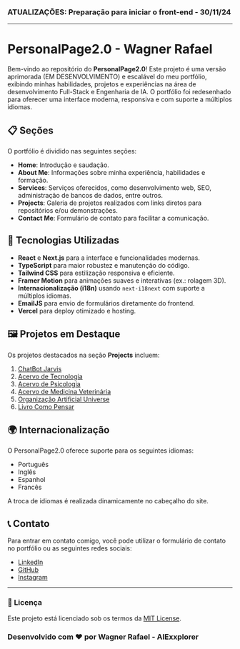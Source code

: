 ### ATUALIZAÇÕES: Preparação para iniciar o front-end - 30/11/24

--- 

# PersonalPage2.0 - Wagner Rafael

Bem-vindo ao repositório do **PersonalPage2.0**! Este projeto é uma versão aprimorada (EM DESENVOLVIMENTO) e escalável do meu portfólio, exibindo minhas habilidades, projetos e experiências na área de desenvolvimento Full-Stack e Engenharia de IA. O portfólio foi redesenhado para oferecer uma interface moderna, responsiva e com suporte a múltiplos idiomas.

## 📋 Seções

O portfólio é dividido nas seguintes seções:

- **Home**: Introdução e saudação.
- **About Me**: Informações sobre minha experiência, habilidades e formação.
- **Services**: Serviços oferecidos, como desenvolvimento web, SEO, administração de bancos de dados, entre outros.
- **Projects**: Galeria de projetos realizados com links diretos para repositórios e/ou demonstrações.
- **Contact Me**: Formulário de contato para facilitar a comunicação.

## 🎨 Tecnologias Utilizadas

- **React** e **Next.js** para a interface e funcionalidades modernas.
- **TypeScript** para maior robustez e manutenção do código.
- **Tailwind CSS** para estilização responsiva e eficiente.
- **Framer Motion** para animações suaves e interativas (ex.: rolagem 3D).
- **Internacionalização (i18n)** usando `next-i18next` com suporte a múltiplos idiomas.
- **EmailJS** para envio de formulários diretamente do frontend.
- **Vercel** para deploy otimizado e hosting.

## 🖼️ Projetos em Destaque

Os projetos destacados na seção **Projects** incluem:

1. [ChatBot Jarvis](https://aiexxplorer.github.io/ChatBot-Jarvis/)
2. [Acervo de Tecnologia](https://github.com/AIExxplorer/ACERVO_DE_TECNOLOGIA)
3. [Acervo de Psicologia](https://github.com/AIExxplorer/ACERVO_DE_PSICOLOGIA)
4. [Acervo de Medicina Veterinária](https://github.com/AIExxplorer/ACERVO_DE_MEDICINA_VETERINARIA)
5. [Organização Artificial Universe](https://github.com/Artificial-Universe?view_as=public)
6. [Livro Como Pensar](https://a.co/d/80By264)

## 🌍 Internacionalização

O PersonalPage2.0 oferece suporte para os seguintes idiomas:

- Português
- Inglês
- Espanhol
- Francês

A troca de idiomas é realizada dinamicamente no cabeçalho do site.

## 📞 Contato

Para entrar em contato comigo, você pode utilizar o formulário de contato no portfólio ou as seguintes redes sociais:

- [LinkedIn](https://linkedin.com/in/AIExxplorer)
- [GitHub](https://github.com/AIExxplorer)
- [Instagram](https://www.instagram.com/artificialuniverseorg/)

---

### 📜 Licença

Este projeto está licenciado sob os termos da [MIT License](./LICENSE).

### Desenvolvido com ❤️ por Wagner Rafael - AIExxplorer
